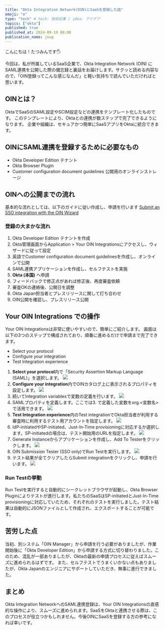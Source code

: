 ```yaml
---
title: "Okta Integration Network(OIN)にSaaSを登録した話"
emoji: "⚙️"
type: "tech" # tech: 技術記事 / idea: アイデア
topics: ["okta"]
published: true
published_at: 2024-09-10 08:00
publication_name: joug
---
```

こんにちは！たつみんです🖐️

今回は、私が所属しているSaaS企業で、Okta Integration Network (OIN) にSAML連携を公開した際の備忘録と裏話をお届けします。サクッと読める内容なので、「OIN登録ってこんな感じなんだ」と軽い気持ちで読んでいただければと思います。

## OINとは？
OktaでSaaSのSAML設定やSCIM設定などの連携をテンプレート化したものです。
このテンプレートにより、Oktaとの連携が数ステップで完了できるようになります。
企業や組織は、セキュアかつ簡単にSaaSアプリをOktaに統合できます。

## OINにSAML連携を登録するために必要なもの
- Okta Developer Edition テナント
- Okta Browser Plugin
- Customer configuration document guidelines 公開用のオンラインストレージ

## OINへの公開までの流れ
基本的な流れとしては、以下のガイドに従い作成し、申請を行います
[Submit an SSO integration with the OIN Wizard](https://developer.okta.com/docs/guides/submit-oin-app/saml2/main/)

### 登録の大まかな流れ
1. Okta Developer Edition テナントを作成
2. Okta管理画面からApplication > Your OIN Integrationsにアクセスし、ウィザードに従って設定
3. 英語でCustomer configuration document guidelinesを作成し、オンラインで公開
4. SAML連携アプリケーションを作成し、セルフテストを実施
5. **Okta (本国)** へ申請
6. フィードバックで修正点があれば修正後、再度審査依頼
7. 審査OKの連絡後、公開日を調整
8. Okta Japan担当者とプレスリリースに関して打ち合わせ
9. OIN公開を確認し、プレスリリース公開

## Your OIN Integrations での操作
Your OIN Integrationsは非常に使いやすいので、簡単にご紹介します。
画面は以下の3つのステップで構成されており、順番に進めるだけで申請まで完了できます。
- Select your protocol
- Configure your integration
- Test Integration experience


1. **Select your protocol**内で「Security Assertion Markup Language (SAML)」を選択します。
![](/images/oin-saml-configuration-process/image01.png)
2. **Configure your integration**内でOINカタログ上に表示されるプロパティを設定します。
![](/images/oin-saml-configuration-process/image02.png)
3. 続いてIntegration variablesで変数の定義を行います。
![](/images/oin-saml-configuration-process/image03.png)
4. SAMLプロパティを定義します。ここでは3. で定義した変数をorg.<変数名>で活用できます。
![](/images/oin-saml-configuration-process/image04.png)
5. **Test Integration experience**内のTest integrationでOkta担当者が利用する審査時に利用するテスト用アカウントを指定します。
![](/images/oin-saml-configuration-process/image05.png)
6. IdP-initiatedやSP-initiated、Just-In-Time provisioningに対応するか選択します。SP-initiatedの場合は、テスト開始用のURLを指定します。
![](/images/oin-saml-configuration-process/image06.png)
7. Generate Instanceからアプリケーションを作成し、Add To Testerをクリックします。
![](/images/oin-saml-configuration-process/image07.png)
8. OIN Submission Tester (SSO only)でRun Testを実行します。
![](/images/oin-saml-configuration-process/image08.png)
9. テスト結果が全てクリアしたらSubmit integrationをクリックし、申請を行います。
![](/images/oin-saml-configuration-process/image09.png)


### Run Testの挙動
Run Testを実行すると自動的にシークレットブラウザが起動し、Okta Browser Pluginによりテストが進行します。私たちのSaaSはSP-initiatedとJust-In-Time provisioningに対応していたため、それぞれのテストを実行しました。テスト結果は自動的にJSONファイルとして作成され、エクスポートすることが可能です。


## 苦労した点
当初、別システム「OIN Manager」から申請を行う必要がありましたが、作業開始後に「Okta Developer Edition」から申請する方式に切り替わりました。このため、混乱が一部ありましたが、Oktaの最新の申請プロセスに従えばスムーズに進められるはずです。
また、セルフテストでうまくいかない点もありましたが、Okta Japanのエンジニアにサポートしていただき、無事に進行できました。


## まとめ
Okta Integration NetworkへのSAML連携登録は、Your OIN Integrationsの直感的な操作により、スムーズに進められます。SaaSをOktaと連携させる際は、このプロセスが役立つかもしれません。今後OINにSaaSを登録する方の参考になれば幸いです。
